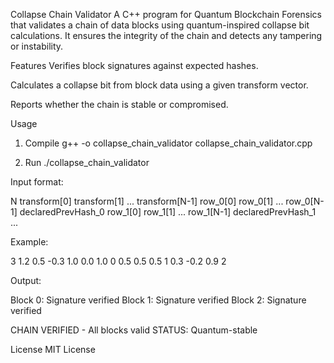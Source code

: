 Collapse Chain Validator
A C++ program for Quantum Blockchain Forensics that validates a chain of data blocks using quantum-inspired collapse bit calculations.
It ensures the integrity of the chain and detects any tampering or instability.

Features
Verifies block signatures against expected hashes.

Calculates a collapse bit from block data using a given transform vector.

Reports whether the chain is stable or compromised.

Usage
1. Compile
g++ -o collapse_chain_validator collapse_chain_validator.cpp

2. Run
./collapse_chain_validator

Input format:

N
transform[0] transform[1] ... transform[N-1]
row_0[0] row_0[1] ... row_0[N-1] declaredPrevHash_0
row_1[0] row_1[1] ... row_1[N-1] declaredPrevHash_1
...

Example:

3
1.2 0.5 -0.3
1.0 0.0 1.0 0
0.5 0.5 0.5 1
0.3 -0.2 0.9 2

Output:

Block 0: Signature verified
Block 1: Signature verified
Block 2: Signature verified

CHAIN VERIFIED - All blocks valid
STATUS: Quantum-stable

License
MIT License


